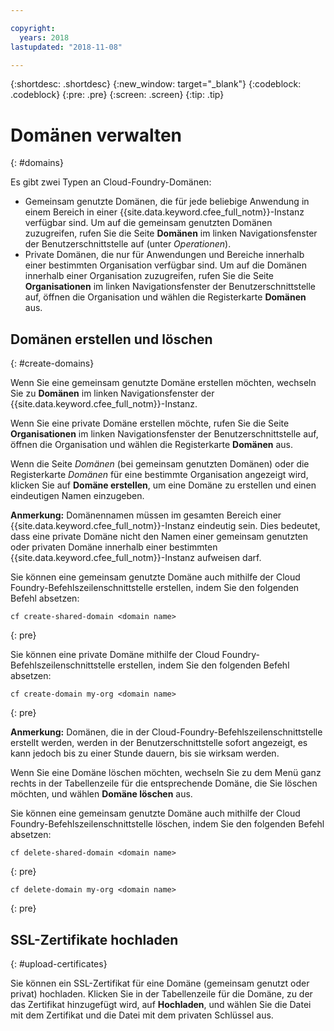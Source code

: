 ```yaml
---

copyright:
  years: 2018
lastupdated: "2018-11-08"

---
```


{:shortdesc: .shortdesc}
{:new_window: target="_blank"}
{:codeblock: .codeblock}
{:pre: .pre}
{:screen: .screen}
{:tip: .tip}


# Domänen verwalten
{: #domains}

Es gibt zwei Typen an Cloud-Foundry-Domänen:
* Gemeinsam genutzte Domänen, die für jede beliebige Anwendung in einem Bereich in einer {{site.data.keyword.cfee_full_notm}}-Instanz verfügbar sind.  Um auf die gemeinsam genutzten Domänen zuzugreifen, rufen Sie die Seite **Domänen** im linken Navigationsfenster der Benutzerschnittstelle auf (unter *Operationen*).
* Private Domänen, die nur für Anwendungen und Bereiche innerhalb einer bestimmten Organisation verfügbar sind.  Um auf die Domänen innerhalb einer Organisation zuzugreifen, rufen Sie die Seite **Organisationen** im linken Navigationsfenster der Benutzerschnittstelle auf, öffnen die Organisation und wählen die Registerkarte **Domänen** aus.

## Domänen erstellen und löschen
{: #create-domains}

Wenn Sie eine gemeinsam genutzte Domäne erstellen möchten, wechseln Sie zu **Domänen** im linken Navigationsfenster der {{site.data.keyword.cfee_full_notm}}-Instanz.  

Wenn Sie eine private Domäne erstellen möchte, rufen Sie die Seite **Organisationen** im linken Navigationsfenster der Benutzerschnittstelle auf, öffnen die Organisation und wählen die Registerkarte **Domänen** aus.

Wenn die Seite _Domänen_ (bei gemeinsam genutzten Domänen) oder die Registerkarte _Domänen_ für eine bestimmte Organisation angezeigt wird, klicken Sie auf **Domäne erstellen**, um eine Domäne zu erstellen und einen eindeutigen Namen einzugeben.

**Anmerkung:** Domänennamen müssen im gesamten Bereich einer {{site.data.keyword.cfee_full_notm}}-Instanz eindeutig sein.  Dies bedeutet, dass eine private Domäne nicht den Namen einer gemeinsam genutzten oder privaten Domäne innerhalb einer bestimmten {{site.data.keyword.cfee_full_notm}}-Instanz aufweisen darf.

Sie können eine gemeinsam genutzte Domäne auch mithilfe der Cloud Foundry-Befehlszeilenschnittstelle erstellen, indem Sie den folgenden Befehl absetzen:
  ```
  cf create-shared-domain <domain name>
  ```
  {: pre}
  
Sie können eine private Domäne mithilfe der Cloud Foundry-Befehlszeilenschnittstelle erstellen, indem Sie den folgenden Befehl absetzen:
  ```
  cf create-domain my-org <domain name>
  ```
  {: pre}
  
**Anmerkung:** Domänen, die in der Cloud-Foundry-Befehlszeilenschnittstelle erstellt werden, werden in der Benutzerschnittstelle sofort angezeigt, es kann jedoch bis zu einer Stunde dauern, bis sie wirksam werden.

Wenn Sie eine Domäne löschen möchten, wechseln Sie zu dem Menü ganz rechts in der Tabellenzeile für die entsprechende Domäne, die Sie löschen möchten, und wählen **Domäne löschen** aus.
  
Sie können eine gemeinsam genutzte Domäne auch mithilfe der Cloud Foundry-Befehlszeilenschnittstelle löschen, indem Sie den folgenden Befehl absetzen:
  ```
  cf delete-shared-domain <domain name>
  ```
  {: pre}  
  
  ```
  cf delete-domain my-org <domain name>
  ```
  {: pre}
  
 
 ## SSL-Zertifikate hochladen
 {: #upload-certificates}
 
Sie können ein SSL-Zertifikat für eine Domäne (gemeinsam genutzt oder privat) hochladen. Klicken Sie in der Tabellenzeile für die Domäne, zu der das Zertifikat hinzugefügt wird, auf **Hochladen**, und wählen Sie die Datei mit dem Zertifikat und die Datei mit dem privaten Schlüssel aus.
  
